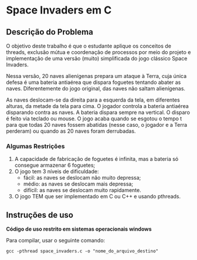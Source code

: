 # Space Invaders em C

## Descrição do Problema
O objetivo deste trabalho é que o estudante aplique os conceitos de threads, exclusão mútua e coordenação de processos por meio do projeto e implementação de uma versão (muito) simplificada do jogo clássico Space Invaders.

Nessa versão, 20 naves alienígenas prepara um ataque à Terra, cuja única defesa é uma bateria antiaérea que dispara foguetes tentando abater as naves. Diferentemente do jogo original, das naves não saltam alienígenas.

As naves deslocam-se da direita para a esquerda da tela, em diferentes alturas, da metade da tela para cima. O jogador controla a bateria antiaérea disparando contra as naves. A bateria dispara sempre na vertical. O disparo é feito via teclado ou mouse. O jogo acaba quando se esgotou o tempo t para que todas 20 naves fossem abatidas (nesse caso, o jogador e a Terra perderam) ou quando as 20 naves foram derrubadas.

### Algumas Restrições
1. A capacidade de fabricação de foguetes é infinita, mas a bateria só consegue armazenar 6 foguetes;
2. O jogo tem 3 níveis de dificuldade:
    * fácil: as naves se  deslocam não muito depressa;
    * médio: as naves se deslocam mais depressa;
    * difícil: as naves se deslocam muito rapidamente.
3. O jogo TEM que ser implementado em C ou C++ e usando pthreads.

## Instruções de uso
**Código de uso restrito em sistemas operacionais windows**

Para compilar, usar o seguinte comando:
```console
gcc -pthread space_invaders.c -o "nome_do_arquivo_destino"
```

